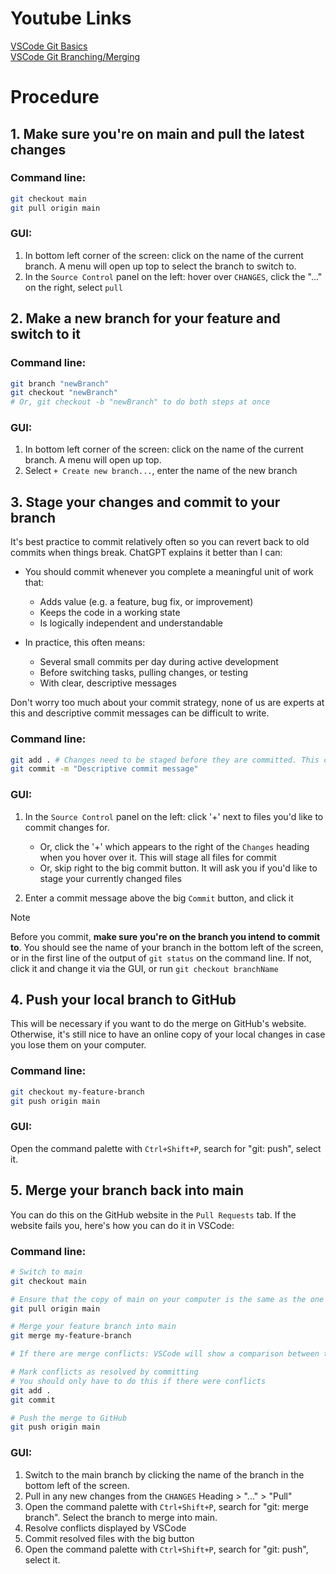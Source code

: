 # Youtube Links

[VSCode Git Basics](https://www.youtube.com/watch?v=i_23KUAEtUM)\
[VSCode Git Branching/Merging](https://www.youtube.com/watch?v=b9LTz6joMf8)

# Procedure

## 1. Make sure you're on main and pull the latest changes

### Command line:

```bash
git checkout main
git pull origin main
```

### GUI:

1. In bottom left corner of the screen: click on the name of the current branch. A menu will open up top to select the branch to switch to.
2. In the `Source Control` panel on the left: hover over `CHANGES`, click the "..." on the right, select `pull`

## 2. Make a new branch for your feature and switch to it

### Command line:

```bash
git branch "newBranch"
git checkout "newBranch"
# Or, git checkout -b "newBranch" to do both steps at once
```

### GUI:

1. In bottom left corner of the screen: click on the name of the current branch. A menu will open up top.
2. Select `+ Create new branch...`, enter the name of the new branch

## 3. Stage your changes and commit to your branch

It's best practice to commit relatively often so you can revert back to old commits when things break. ChatGPT explains it better than I can:

- You should commit whenever you complete a meaningful unit of work that:

    * Adds value (e.g. a feature, bug fix, or improvement)
    * Keeps the code in a working state
    * Is logically independent and understandable

- In practice, this often means:

    * Several small commits per day during active development
    * Before switching tasks, pulling changes, or testing
    * With clear, descriptive messages
    
Don't worry too much about your commit strategy, none of us are experts at this and descriptive commit messages can be difficult to write.
    
### Command line:

```bash
git add . # Changes need to be staged before they are committed. This command means "stage all files in the current directory"
git commit -m "Descriptive commit message"
```

### GUI:

1. In the `Source Control` panel on the left: click '+' next to files you'd like to commit changes for.
    * Or, click the '+' which appears to the right of the `Changes` heading when you hover over it. This will stage all files for commit
    * Or, skip right to the big commit button. It will ask you if you'd like to stage your currently changed files
    
2. Enter a commit message above the big `Commit` button, and click it

> [!NOTE]
> Before you commit, **make sure you're on the branch you intend to commit to**. You should see the name of your branch in the bottom left of the screen, or in the first line of the output of `git status` on the command line. If not, click it and change it via the GUI, or run `git checkout branchName`

## 4. Push your local branch to GitHub

This will be necessary if you want to do the merge on GitHub's website. Otherwise, it's still nice to have an online copy of your local changes in case you lose them on your computer.

### Command line:

```bash
git checkout my-feature-branch
git push origin main
```

### GUI:

Open the command palette with `Ctrl+Shift+P`, search for "git: push", select it.

## 5. Merge your branch back into main

You can do this on the GitHub website in the `Pull Requests` tab. If the website fails you, here's how you can do it in VSCode:

### Command line:

``` Bash
# Switch to main
git checkout main

# Ensure that the copy of main on your computer is the same as the one on GitHub
git pull origin main

# Merge your feature branch into main
git merge my-feature-branch

# If there are merge conflicts: VSCode will show a comparison between the version in main and your branch. You can choose which one to keep.

# Mark conflicts as resolved by committing
# You should only have to do this if there were conflicts
git add .
git commit

# Push the merge to GitHub
git push origin main
```

### GUI:

1. Switch to the main branch by clicking the name of the branch in the bottom left of the screen.
2. Pull in any new changes from the `CHANGES` Heading > "..." > "Pull"
3. Open the command palette with `Ctrl+Shift+P`, search for "git: merge branch". Select the branch to merge into main.
4. Resolve conflicts displayed by VSCode
5. Commit resolved files with the big button
6. Open the command palette with `Ctrl+Shift+P`, search for "git: push", select it.